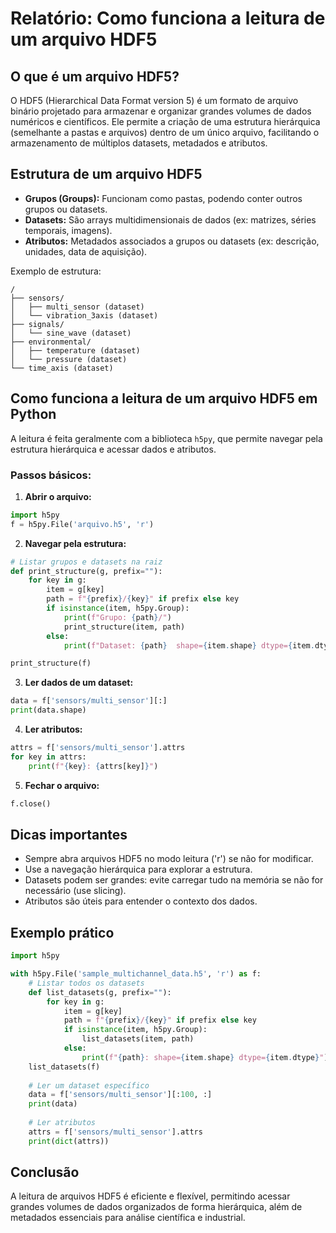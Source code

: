 # Relatório: Como funciona a leitura de um arquivo HDF5

## O que é um arquivo HDF5?
O HDF5 (Hierarchical Data Format version 5) é um formato de arquivo binário projetado para armazenar e organizar grandes volumes de dados numéricos e científicos. Ele permite a criação de uma estrutura hierárquica (semelhante a pastas e arquivos) dentro de um único arquivo, facilitando o armazenamento de múltiplos datasets, metadados e atributos.

## Estrutura de um arquivo HDF5
- **Grupos (Groups):** Funcionam como pastas, podendo conter outros grupos ou datasets.
- **Datasets:** São arrays multidimensionais de dados (ex: matrizes, séries temporais, imagens).
- **Atributos:** Metadados associados a grupos ou datasets (ex: descrição, unidades, data de aquisição).

Exemplo de estrutura:
```
/
├── sensors/
│   ├── multi_sensor (dataset)
│   └── vibration_3axis (dataset)
├── signals/
│   └── sine_wave (dataset)
├── environmental/
│   ├── temperature (dataset)
│   └── pressure (dataset)
└── time_axis (dataset)
```

## Como funciona a leitura de um arquivo HDF5 em Python
A leitura é feita geralmente com a biblioteca `h5py`, que permite navegar pela estrutura hierárquica e acessar dados e atributos.

### Passos básicos:
1. **Abrir o arquivo:**
```python
import h5py
f = h5py.File('arquivo.h5', 'r')
```

2. **Navegar pela estrutura:**
```python
# Listar grupos e datasets na raiz
def print_structure(g, prefix=""):
    for key in g:
        item = g[key]
        path = f"{prefix}/{key}" if prefix else key
        if isinstance(item, h5py.Group):
            print(f"Grupo: {path}/")
            print_structure(item, path)
        else:
            print(f"Dataset: {path}  shape={item.shape} dtype={item.dtype}")

print_structure(f)
```

3. **Ler dados de um dataset:**
```python
data = f['sensors/multi_sensor'][:]
print(data.shape)
```

4. **Ler atributos:**
```python
attrs = f['sensors/multi_sensor'].attrs
for key in attrs:
    print(f"{key}: {attrs[key]}")
```

5. **Fechar o arquivo:**
```python
f.close()
```

## Dicas importantes
- Sempre abra arquivos HDF5 no modo leitura ('r') se não for modificar.
- Use a navegação hierárquica para explorar a estrutura.
- Datasets podem ser grandes: evite carregar tudo na memória se não for necessário (use slicing).
- Atributos são úteis para entender o contexto dos dados.

## Exemplo prático
```python
import h5py

with h5py.File('sample_multichannel_data.h5', 'r') as f:
    # Listar todos os datasets
    def list_datasets(g, prefix=""):
        for key in g:
            item = g[key]
            path = f"{prefix}/{key}" if prefix else key
            if isinstance(item, h5py.Group):
                list_datasets(item, path)
            else:
                print(f"{path}: shape={item.shape} dtype={item.dtype}")
    list_datasets(f)
    
    # Ler um dataset específico
    data = f['sensors/multi_sensor'][:100, :]
    print(data)
    
    # Ler atributos
    attrs = f['sensors/multi_sensor'].attrs
    print(dict(attrs))
```

## Conclusão
A leitura de arquivos HDF5 é eficiente e flexível, permitindo acessar grandes volumes de dados organizados de forma hierárquica, além de metadados essenciais para análise científica e industrial.
